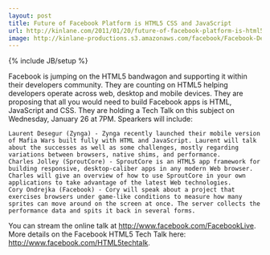 ```yaml
---
layout: post
title: Future of Facebook Platform is HTML5 CSS and JavaScript
url: http://kinlane.com/2011/01/20/future-of-facebook-platform-is-html5-css-and-javascript/
image: http://kinlane-productions.s3.amazonaws.com/facebook/Facebook-Developer.png
---
```

{% include JB/setup %}
Facebook is jumping on the HTML5 bandwagon and supporting it within their developers community.
They are counting on HTML5 helping developers operate across web, desktop and mobile devices. They are proposing that all you would need to build Facebook apps is HTML, JavaScript and CSS.
They are holding a Tech Talk on this subject on Wednesday, January 26 at 7PM.
Spearkers will include:


	Laurent Desegur (Zynga) - Zynga recently launched their mobile version of Mafia Wars built fully with HTML and JavaScript. Laurent will talk about the successes as well as some challenges, mostly regarding variations between browsers, native shims, and performance.
	Charles Jolley (SproutCore) - SproutCore is an HTML5 app framework for building responsive, desktop-caliber apps in any modern Web browser. Charles will give an overview of how to use SproutCore in your own applications to take advantage of the latest Web technologies.
	Cory Ondrejka (Facebook) - Cory will speak about a project that exercises browsers under game-like conditions to measure how many sprites can move around on the screen at once. The server collects the performance data and spits it back in several forms.

You can stream the online talk at http://www.facebook.com/FacebookLive.
More details on the Facebook HTML5 Tech Talk here: http://www.facebook.com/HTML5techtalk.